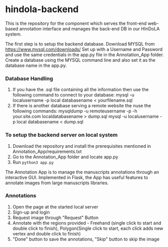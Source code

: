 # hindola-backend
This is the repository for the component which serves the front-end web-based annotation interface and manages the back-end DB in our HInDoLA system. 

The first step is to setup the backend database. 
Download MYSQL from https://www.mysql.com/downloads/
Set up with a Username and Password and use the same credentials in the app.py file in the Annotation_App folder.
Create a database using the MYSQL command line and also set it as the database name in the app.py.

### Database Handling
1. If you have the .sql file containing all the information then use the following command to connect to your database:
 mysql -u localusername -p local databasename < yourfilename.sql
2. If there is another database serving a remote website the nuse the following commands:
 mysqldump -u remoteusername -p -h your.site.com localdatabasename > dump.sql
 mysql -u localusername -p local databasename < dump.sql
### To setup the backend server on local system
1. Download the repository and install the prerequisites mentioned in Annotation_App/requirements.txt
2. Go to the Annotation_App folder and locate app.py
3. Run ```python3 app.py ```

The Annotation App is to manage the manuscripts annotations through an interactive GUI. Implemented in Flask, the App has useful features to annotate images from large manuscripts libraries.

### Annotations
1. Open the page at the started local server
2. Sign-up and login
3. Request image through "Request" Button
4. Annotate with the regions provided - Freehand (single click to start and double click to finish), Polygon(Single click     to start, each click adds new vertex and double click to finish)
5. "Done" button to save the annotations, "Skip" button to skip the image 
